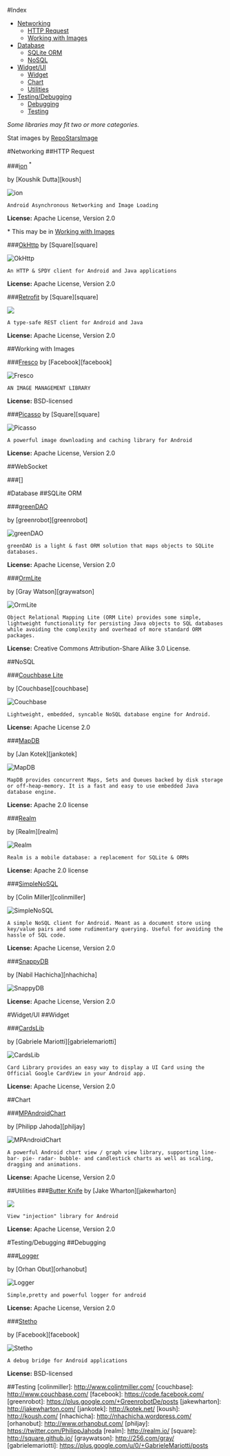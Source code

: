 #Index
- [Networking](#networking)
	- [HTTP Request](#http-request)
	- [Working with Images](#working-with-images)
- [Database](#database)
	- [SQLite ORM](#sqlite-orm)
	- [NoSQL](#nosql)
- [Widget/UI](#widgetui)
	- [Widget](#widget)
	- [Chart](#chart)
	- [Utilities](#utilities)
- [Testing/Debugging](#testingdebugging)
	- [Debugging](#debugging)
	- [Testing](#testing)

*Some libraries may fit two or more categories.* 

Stat images by [RepoStarsImage](http://tuanchauict.github.io/repostar/)

#Networking
##HTTP Request

###[ion](https://github.com/koush/ion) <sup>*<sup> 

by [Koushik Dutta][koush]

![ion](http://tuan-flask.herokuapp.com/service/star?url=https://github.com/koush/ion&foo=1)

	Android Asynchronous Networking and Image Loading

**License:** Apache License, Version 2.0

\* This may be in [Working with Images](#working-with-images)

###[OkHttp](http://square.github.io/okhttp/) 
by [Square][square]

![OkHttp](http://tuan-flask.herokuapp.com/service/star?url=https://github.com/square/okhttp)

	An HTTP & SPDY client for Android and Java applications

**License:** Apache License, Version 2.0

###[Retrofit](http://square.github.io/retrofit/)
by [Square][square]

![](http://tuan-flask.herokuapp.com/service/star?url=https://github.com/square/retrofit)

	A type-safe REST client for Android and Java

**License:** Apache License, Version 2.0

##Working with Images

###[Fresco](http://frescolib.org/)
by [Facebook][facebook]

![Fresco](http://tuan-flask.herokuapp.com/service/star?url=https://github.com/facebook/fresco)

	AN IMAGE MANAGEMENT LIBRARY

**License:**  BSD-licensed

###[Picasso](http://square.github.io/picasso/)
by [Square][square]

![Picasso](http://tuan-flask.herokuapp.com/service/star?url=https://github.com/square/picasso)

	A powerful image downloading and caching library for Android

**License:** Apache License, Version 2.0

##WebSocket

###[]

#Database
##SQLite ORM

###[greenDAO](http://greendao-orm.com/)

by [greenrobot][greenrobot]

![greenDAO](http://tuan-flask.herokuapp.com/service/star?url=https://github.com/greenrobot/greenDAO)

	greenDAO is a light & fast ORM solution that maps objects to SQLite databases.

**License:** Apache License, Version 2.0

###[OrmLite](http://ormlite.com/)

by [Gray Watson][graywatson]

![OrmLite](http://tuan-flask.herokuapp.com/service/star?url=https://github.com/j256/ormlite-android)

	Object Relational Mapping Lite (ORM Lite) provides some simple, lightweight functionality for persisting Java objects to SQL databases while avoiding the complexity and overhead of more standard ORM packages.

**License:** Creative Commons Attribution-Share Alike 3.0 License.

##NoSQL

###[Couchbase Lite](http://developer.couchbase.com/mobile/)

by [Couchbase][couchbase]

![Couchbase](http://tuan-flask.herokuapp.com/service/star?url=https://github.com/couchbase/couchbase-lite-android)

	Lightweight, embedded, syncable NoSQL database engine for Android.
	
**License:** Apache License 2.0

###[MapDB](http://www.mapdb.org/)

by [Jan Kotek][jankotek]

![MapDB](http://tuan-flask.herokuapp.com/service/star?url=https://github.com/jankotek/MapDB)

	MapDB provides concurrent Maps, Sets and Queues backed by disk storage or off-heap-memory. It is a fast and easy to use embedded Java database engine.
	
**License:**  Apache 2.0 license


###[Realm](http://realm.io/)

by [Realm][realm]

![Realm](http://tuan-flask.herokuapp.com/service/star?url=https://github.com/realm/realm-java)

	Realm is a mobile database: a replacement for SQLite & ORMs 

**License:**  Apache 2.0 license

###[SimpleNoSQL](https://github.com/Jearil/SimpleNoSQL)

by [Colin Miller][colinmiller]

![SimpleNoSQL](http://tuan-flask.herokuapp.com/service/star?url=https://github.com/Jearil/SimpleNoSQL)

	A simple NoSQL client for Android. Meant as a document store using key/value pairs and some rudimentary querying. Useful for avoiding the hassle of SQL code.

**License:** Apache License, Version 2.0

###[SnappyDB](https://github.com/nhachicha/SnappyDB)

by [Nabil Hachicha][nhachicha]

![SnappyDB](http://tuan-flask.herokuapp.com/service/star?url=https://github.com/nhachicha/SnappyDB)

**License:** Apache License, Version 2.0

#Widget/UI
##Widget

###[CardsLib](https://github.com/gabrielemariotti/cardslib)

by [Gabriele Mariotti][gabrielemariotti]

![CardsLib](http://tuan-flask.herokuapp.com/service/star?url=https://github.com/gabrielemariotti/cardslib)

	Card Library provides an easy way to display a UI Card using the Official Google CardView in your Android app.

**License:** Apache License, Version 2.0

##Chart

###[MPAndroidChart](https://github.com/PhilJay/MPAndroidChart)

by [Philipp Jahoda][philjay]

![MPAndroidChart](http://tuan-flask.herokuapp.com/service/star?url=https://github.com/PhilJay/MPAndroidChart)

	A powerful Android chart view / graph view library, supporting line- bar- pie- radar- bubble- and candlestick charts as well as scaling, dragging and animations.

**License:** Apache License, Version 2.0

##Utilities
###[Butter Knife](http://jakewharton.github.io/butterknife/)
by [Jake Wharton][jakewharton]

![](http://tuan-flask.herokuapp.com/service/star?url=https://github.com/JakeWharton/butterknife)

	View "injection" library for Android

**License:**
Apache License, Version 2.0



#Testing/Debugging
##Debugging

###[Logger](https://github.com/orhanobut/logger)  

by [Orhan Obut][orhanobut]

![Logger](http://tuan-flask.herokuapp.com/service/star?url=https://github.com/orhanobut/logger)


	Simple,pretty and powerful logger for android

**License:** Apache License, Version 2.0

###[Stetho](http://facebook.github.io/stetho/)

by [Facebook][facebook]

![Stetho](http://tuan-flask.herokuapp.com/service/star?url=https://github.com/facebook/stetho)

	A debug bridge for Android applications

**License:**  BSD-licensed

##Testing
[colinmiller]: http://www.colintmiller.com/
[couchbase]: http://www.couchbase.com/
[facebook]: https://code.facebook.com/
[greenrobot]: https://plus.google.com/+GreenrobotDe/posts
[jakewharton]: http://jakewharton.com/
[jankotek]: http://kotek.net/
[koush]: http://koush.com/
[nhachicha]: http://nhachicha.wordpress.com/
[orhanobut]: http://www.orhanobut.com/
[philjay]: https://twitter.com/PhilippJahoda
[realm]: http://realm.io/
[square]: http://square.github.io/
[graywatson]: http://256.com/gray/
[gabrielemariotti]: https://plus.google.com/u/0/+GabrieleMariotti/posts